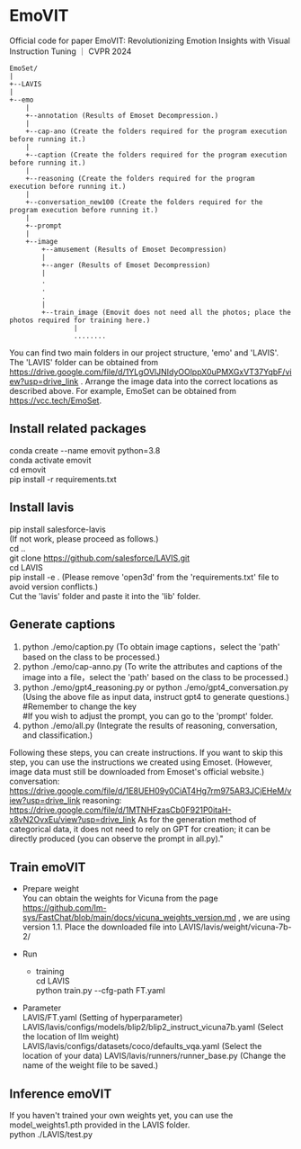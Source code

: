 # EmoVIT
Official code for paper EmoVIT: Revolutionizing Emotion Insights with Visual Instruction Tuning ｜ CVPR 2024

```
EmoSet/
|
+--LAVIS
|
+--emo
    |
    +--annotation (Results of Emoset Decompression.)
    |
    +--cap-ano (Create the folders required for the program execution before running it.)
    |
    +--caption (Create the folders required for the program execution before running it.)
    |
    +--reasoning (Create the folders required for the program execution before running it.)
    |
    +--conversation_new100 (Create the folders required for the program execution before running it.)
    |
    +--prompt
    |
    +--image
        +--amusement (Results of Emoset Decompression)
        |
        +--anger (Results of Emoset Decompression)
        |
        .
        .
        .
        |
        +--train_image (Emovit does not need all the photos; place the photos required for training here.)
                |
                ........
```
You can find two main folders in our project structure, 'emo' and 'LAVIS'.  
The 'LAVIS' folder can be obtained from https://drive.google.com/file/d/1YLgOVlJNIdyOOlppX0uPMXGxVT37YqbF/view?usp=drive_link .
Arrange the image data into the correct locations as described above. For example, EmoSet can be obtained from https://vcc.tech/EmoSet.

## Install related packages
conda create --name emovit python=3.8  
conda activate emovit  
cd emovit  
pip install -r requirements.txt  

## Install lavis
pip install salesforce-lavis  
(If not work, please proceed as follows.)  
cd ..  
git clone https://github.com/salesforce/LAVIS.git  
cd LAVIS  
pip install -e . (Please remove 'open3d' from the 'requirements.txt' file to avoid version conflicts.)  
Cut the 'lavis' folder and paste it into the 'lib' folder.  

## Generate captions
1. python ./emo/caption.py (To obtain image captions，select the 'path' based on the class to be processed.) 
2. python ./emo/cap-anno.py (To write the attributes and captions of the image into a file，select the 'path' based on the class to be processed.)  
3. python ./emo/gpt4_reasoning.py or python ./emo/gpt4_conversation.py (Using the above file as input data, instruct gpt4 to generate questions.)  
#Remember to change the key  
#If you wish to adjust the prompt, you can go to the 'prompt' folder.
4. python ./emo/all.py (Integrate the results of reasoning, conversation, and classification.)

Following these steps, you can create instructions. If you want to skip this step, you can use the instructions we created using Emoset. (However, image data must still be downloaded from Emoset's official website.)
conversation:
https://drive.google.com/file/d/1E8UEH09y0CiAT4Hg7rm975AR3JCjEHeM/view?usp=drive_link
reasoning:
https://drive.google.com/file/d/1MTNHFzasCb0F921P0itaH-x8vN2OvxEu/view?usp=drive_link
As for the generation method of categorical data, it does not need to rely on GPT for creation; it can be directly produced (you can observe the prompt in all.py)."

## Train emoVIT 
- Prepare weight  
  You can obtain the weights for Vicuna from the page https://github.com/lm-sys/FastChat/blob/main/docs/vicuna_weights_version.md , we are using version 1.1.
  Place the downloaded file into LAVIS/lavis/weight/vicuna-7b-2/
  
- Run  
    - training  
    cd LAVIS  
    python train.py --cfg-path FT.yaml  

- Parameter  
  LAVIS/FT.yaml (Setting of hyperparameter)  
  LAVIS/lavis/configs/models/blip2/blip2_instruct_vicuna7b.yaml (Select the location of llm weight)  
  LAVIS/lavis/configs/datasets/coco/defaults_vqa.yaml (Select the location of your data)
  LAVIS/lavis/runners/runner_base.py (Change the name of the weight file to be saved.)

## Inference emoVIT
If you haven't trained your own weights yet, you can use the model_weights1.pth provided in the LAVIS folder.  
python ./LAVIS/test.py  
